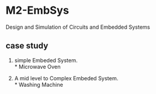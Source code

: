 # M2-EmbSys
Design and Simulation of Circuits and Embedded Systems

## case study 

1. simple Embeded System.            
        * Microwave Oven                
  
2. A mid level to Complex Embeded System.                
         * Washing Machine
